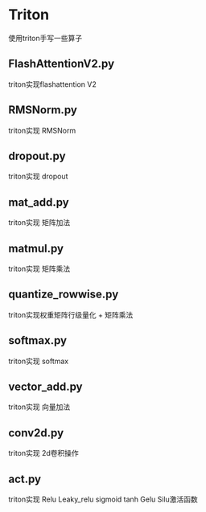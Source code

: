 # Triton
使用triton手写一些算子
## FlashAttentionV2.py 
triton实现flashattention V2  
## RMSNorm.py
triton实现 RMSNorm  
## dropout.py 
triton实现 dropout  
## mat_add.py 
triton实现 矩阵加法  
## matmul.py 
triton实现 矩阵乘法  
## quantize_rowwise.py 
triton实现权重矩阵行级量化 + 矩阵乘法  
## softmax.py 
triton实现 softmax  
## vector_add.py 
triton实现 向量加法  
## conv2d.py
triton实现 2d卷积操作
## act.py
triton实现 Relu Leaky_relu sigmoid tanh Gelu Silu激活函数
